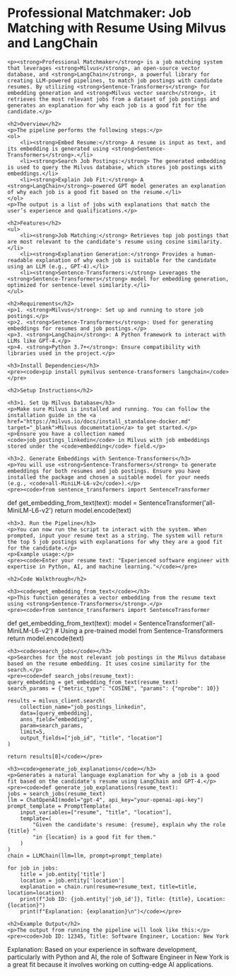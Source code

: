 <!DOCTYPE html>
<html lang="en">
<head>
    <meta charset="UTF-8">
    <meta name="viewport" content="width=device-width, initial-scale=1.0">
    <title>Professional Matchmaker: Job Matching with Resume Using Milvus and LangChain</title>
</head>
<body>
    <h1>Professional Matchmaker: Job Matching with Resume Using Milvus and LangChain</h1>

    <p><strong>Professional Matchmaker</strong> is a job matching system that leverages <strong>Milvus</strong>, an open-source vector database, and <strong>LangChain</strong>, a powerful library for creating LLM-powered pipelines, to match job postings with candidate resumes. By utilizing <strong>Sentence-Transformers</strong> for embedding generation and <strong>Milvus vector search</strong>, it retrieves the most relevant jobs from a dataset of job postings and generates an explanation for why each job is a good fit for the candidate.</p>

    <h2>Overview</h2>
    <p>The pipeline performs the following steps:</p>
    <ol>
        <li><strong>Embed Resume:</strong> A resume is input as text, and its embedding is generated using <strong>Sentence-Transformers</strong>.</li>
        <li><strong>Search Job Postings:</strong> The generated embedding is used to query the Milvus database, which stores job postings with embeddings.</li>
        <li><strong>Explain Job Fit:</strong> A <strong>LangChain</strong>-powered GPT model generates an explanation of why each job is a good fit based on the resume.</li>
    </ol>
    <p>The output is a list of jobs with explanations that match the user’s experience and qualifications.</p>

    <h2>Features</h2>
    <ul>
        <li><strong>Job Matching:</strong> Retrieves top job postings that are most relevant to the candidate's resume using cosine similarity.</li>
        <li><strong>Explanation Generation:</strong> Provides a human-readable explanation of why each job is suitable for the candidate using an LLM (e.g., GPT-4).</li>
        <li><strong>Sentence-Transformers:</strong> Leverages the <strong>Sentence-Transformers</strong> model for embedding generation, optimized for sentence-level similarity.</li>
    </ul>

    <h2>Requirements</h2>
    <p>1. <strong>Milvus</strong>: Set up and running to store job postings.</p>
    <p>2. <strong>Sentence-Transformers</strong>: Used for generating embeddings for resumes and job postings.</p>
    <p>3. <strong>LangChain</strong>: A Python framework to interact with LLMs like GPT-4.</p>
    <p>4. <strong>Python 3.7+</strong>: Ensure compatibility with libraries used in the project.</p>

    <h3>Install Dependencies</h3>
    <pre><code>pip install pymilvus sentence-transformers langchain</code></pre>

    <h2>Setup Instructions</h2>

    <h3>1. Set Up Milvus Database</h3>
    <p>Make sure Milvus is installed and running. You can follow the installation guide in the <a href="https://milvus.io/docs/install_standalone-docker.md" target="_blank">Milvus documentation</a> to get started.</p>
    <p>Ensure you have a collection named <code>job_postings_linkedin</code> in Milvus with job embeddings stored under the <code>embedding</code> field.</p>

    <h3>2. Generate Embeddings with Sentence-Transformers</h3>
    <p>You will use <strong>Sentence-Transformers</strong> to generate embeddings for both resumes and job postings. Ensure you have installed the package and chosen a suitable model for your needs (e.g., <code>all-MiniLM-L6-v2</code>).</p>
    <pre><code>from sentence_transformers import SentenceTransformer

def get_embedding_from_text(text):
    model = SentenceTransformer('all-MiniLM-L6-v2')
    return model.encode(text)</code></pre>

    <h3>3. Run the Pipeline</h3>
    <p>You can now run the script to interact with the system. When prompted, input your resume text as a string. The system will return the top 5 job postings with explanations for why they are a good fit for the candidate.</p>
    <p>Example usage:</p>
    <pre><code>Enter your resume text: "Experienced software engineer with expertise in Python, AI, and machine learning."</code></pre>

    <h2>Code Walkthrough</h2>

    <h3><code>get_embedding_from_text</code></h3>
    <p>This function generates a vector embedding from the resume text using <strong>Sentence-Transformers</strong>.</p>
    <pre><code>from sentence_transformers import SentenceTransformer

def get_embedding_from_text(text):
    model = SentenceTransformer('all-MiniLM-L6-v2')  # Using a pre-trained model from Sentence-Transformers
    return model.encode(text)</code></pre>

    <h3><code>search_jobs</code></h3>
    <p>Searches for the most relevant job postings in the Milvus database based on the resume embedding. It uses cosine similarity for the search.</p>
    <pre><code>def search_jobs(resume_text):
    query_embedding = get_embedding_from_text(resume_text)
    search_params = {"metric_type": "COSINE", "params": {"nprobe": 10}}

    results = milvus_client.search(
        collection_name="job_postings_linkedin",
        data=[query_embedding],
        anns_field="embedding",
        param=search_params,
        limit=5,
        output_fields=["job_id", "title", "location"]
    )
    
    return results[0]</code></pre>

    <h3><code>generate_job_explanations</code></h3>
    <p>Generates a natural language explanation for why a job is a good fit based on the candidate's resume using LangChain and GPT-4.</p>
    <pre><code>def generate_job_explanations(resume_text):
    jobs = search_jobs(resume_text)
    llm = ChatOpenAI(model="gpt-4", api_key="your-openai-api-key")
    prompt_template = PromptTemplate(
        input_variables=["resume", "title", "location"],
        template=(
            "Given the candidate's resume: {resume}, explain why the role {title} "
            "in {location} is a good fit for them."
        )
    )
    chain = LLMChain(llm=llm, prompt=prompt_template)

    for job in jobs:
        title = job.entity['title']
        location = job.entity['location']
        explanation = chain.run(resume=resume_text, title=title, location=location)
        print(f"Job ID: {job.entity['job_id']}, Title: {title}, Location: {location}")
        print(f"Explanation: {explanation}\n")</code></pre>

    <h2>Example Output</h2>
    <p>The output from running the pipeline will look like this:</p>
    <pre><code>Job ID: 12345, Title: Software Engineer, Location: New York
Explanation: Based on your experience in software development, particularly with Python and AI, the role of Software Engineer in New York is a great fit because it involves working on cutting-edge AI applications.</code></pre>

</body>
</html>